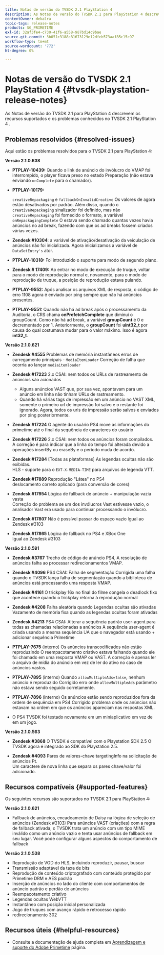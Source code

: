 ```yaml
---
title: Notas de versão do TVSDK 2.1 PlayStation 4
description: As Notas de versão do TVSDK 2.1 para PlayStation 4 descrevem os recursos suportados e os problemas conhecidos no TVSDK 2.1 PlayStation 4 .
contentOwner: dekalra
topic-tags: release-notes
products: SG_PRIMETIME
exl-id: 32af3fe4-c730-41f6-a558-987bd14c9bae
source-git-commit: 3b051c3188c81673129e12dfeb573aaf85c15c97
workflow-type: tm+mt
source-wordcount: '772'
ht-degree: 0%

---
```


# Notas de versão do TVSDK 2.1 PlayStation 4 {#tvsdk-playstation-release-notes}

As Notas de versão do TVSDK 2.1 para PlayStation 4 descrevem os recursos suportados e os problemas conhecidos no TVSDK 2.1 PlayStation 4 .

## Problemas resolvidos {#resolved-issues}

Aqui estão os problemas resolvidos para o TVSDK 2.1 para PlayStation 4:

**Versão 2.1.0.638**

* **PTPLAY-10439:**
Quando o link de anúncio do invólucro do VMAP foi interrompido, o player ficava preso no estado Preparação (não estava enviando 
`onComplete` para o chamador).

* **PTPLAY-10179:**

   `creativeRepackaging` e `fallbackOnInvalidCreative` Os valores de agora estão desativados por padrão. Além disso, quando o `creativeRepackaging` sinalizador foi definido, mas não `creativeRepackaging` foi fornecido o formato, a variável `onRepackagingComplete` O estava sendo chamado quantas vezes havia anúncios no ad break, fazendo com que os ad breaks fossem criados várias vezes.

* **Zendesk #10304**: a variável de ativação/desativação da veiculação de anúncios não foi inicializada. Agora inicializamos a variável de `DataSetEntry's` ator.

* **PTPLAY-10318:**
Foi introduzido o suporte para modo de segundo plano.
* **Zendesk # 17409:**
Ao entrar no modo de execução de truque, voltar para o modo de reprodução normal e, novamente, para o modo de reprodução de truque, a posição de reprodução estava pulando.
* **PTPLAY-9552:**
Após analisar os arquivos XML de resposta, o código de erro 1108 agora é enviado por ping sempre que não há anúncios presentes.
* **PTPLAY-9551:**
Quando não há ad break após o processamento da Auditoria, o CRS chama 
**onPrefetchComplete** que diminui o groupCount. Como não há ad break, a variável **groupCount** é 0 e decrementado por 1. Anteriormente, o **groupCount** foi **uint32_t** por causa do qual costumava mudar para o valor máximo. Isso é agora **int32_t**.

**Versão 2.1.0.621**

* **Zendesk #4555**
Problemas de memória instantâneos erros de carregamento principais - 
`MediaItemLoader` Correção de falha que ocorria ao lançar `mediaitemloader`

* **Zendesk #17223**
2.x CSAI: nem todos os URLs de rastreamento de anúncios são acionados
   * Alguns anúncios VAST que, por sua vez, apontavam para um anúncio em linha não tinham URLs de rastreamento.
   * Quando há várias tags de impressão em um anúncio no VAST XML, somente o primeiro url de impressão foi salvo e o restante foi ignorado. Agora, todos os urls de impressão serão salvos e enviados por ping posteriormente.
* **Zendesk #17224**
O agente do usuário PS4 move as informações do primetime até o final da sequência de caracteres do usuário
* **Zendesk #17226**
2.x CSAI: nem todos os anúncios foram compilados.
\
   A correção é para indicar que a linha do tempo foi alterada devido a operações insertBy ou eraseBy e o período muda de acordo.

* **Zendesk #17284**
   [Todas as plataformas] As legendas ocultas não são exibidas.\
   HLS - suporte para o `EXT-X-MEDIA-TIME` para arquivos de legenda VTT.

* **Zendesk #17889**
Reprodução &quot;Látea&quot; no PS4
\
   deslocamento correto aplicado (para conversão de cores)

* **Zendesk #17954**
Lógica de fallback de anúncio + manipulação vazia vasta
\
   Correção do problema se um dos invólucros Vast estivesse vazio, o analisador Vast era usado para continuar processando o invólucro.

* **Zendesk #17807**
Não é possível passar do espaço vazio Igual ao Zendesk #3103

* **Zendesk #17865**
Lógica de fallback no PS4 e XBox One
\
   Igual ao Zendesk #3103

**Versão 2.1.0.591**

* **Zendesk #3767**
Trecho de código de anúncio PS4, A resolução de anúncios falha ao processar redirecionamentos VMAP.
* **Zendesk #4096**
PS4 CSAI: Falha de segmentação Corrigida uma falha quando o TVSDK lança falha de segmentação quando a biblioteca de anúncios está processando uma resposta VMAP.

* **Zendesk #4161**
O trickplay 16x no final do filme congela o deadlock fixo que acontece quando o trickplay retorna à reprodução normal

* **Zendesk #4208**
Falha aleatória quando Legendas ocultas são ativadas Vazamento de memória fixa quando as legendas ocultas foram ativadas

* **Zendesk #4213**
PS4 CSAI: Alterar a sequência padrão user-agent para todas as chamadas relacionadas a anúncios A sequência user-agent é criada usando a mesma sequência UA que o navegador está usando + adicionar sequência Primetime

* **PTPLAY-7675** (interno) Os anúncios transcodificados não estão reproduzindo O reempacotamento criativo estava falhando quando ele foi chamado em uma resposta VMAP ou VAST. A correção é apenas ler o arquivo de mídia do anúncio em vez de ler do ativo no caso de anúncios vastos.

* **PTPLAY-7895** (interno) Quando `allowMultipleAds=false`, nenhum anúncio é reproduzido Corrigido erro onde `allowMultipleAds` parâmetro não estava sendo seguido corretamente.

* **PTPLAY-7896** (interno) Os anúncios estão sendo reproduzidos fora da ordem de sequência em PS4 Corrigido problema onde os anúncios não estavam na ordem em que os anúncios apareciam nas respostas XML.

* O PS4 TVSDK foi testado novamente em um miniaplicativo em vez de em um jogo.

**Versão 2.1.0.563**

* **Zendesk #3868**
O TVSDK é compatível com o Playstation SDK 2.5 O TVSDK agora é integrado ao SDK do Playstation 2.5.

* **Zendesk #4093**
Pares de valores-chave targetingInfo na solicitação de anúncios Pt.
\
   Um caractere de nova linha que separa os pares chave/valor foi adicionado.

## Recursos compatíveis {#supported-features}

Os seguintes recursos são suportados no TVSDK 2.1 para PlayStation 4:

**Versão 2.1.0.621**

* Fallback de anúncios, encadeamento de Daisy na lógica de seleção de anúncios (Zendesk #3103) Para anúncios VAST (criações) com a regra de fallback ativada, o TVSDK trata um anúncio com um tipo MIME inválido como um anúncio vazio e tenta usar anúncios de fallback em seu lugar. Você pode configurar alguns aspectos do comportamento de fallback

**Versão 2.1.0.538**

* Reprodução de VOD do HLS, incluindo reproduzir, pausar, buscar
* Transmissão adaptável da taxa de bits
* Reprodução de conteúdo criptografado com conteúdo protegido por Primetime DRM e AES padrão
* Inserção de anúncios no lado do cliente com comportamentos de anúncio padrão e perdão de anúncios
* Reempacotamento criativo
* Legendas ocultas WebVTT
* Instantâneo com posição inicial personalizada
* Jogo de truques com avanço rápido e retrocesso rápido
* redirecionamento 302

## Recursos úteis {#helpful-resources}

* Consulte a documentação de ajuda completa em [Aprendizagem e suporte do Adobe Primetime](https://experienceleague.adobe.com/docs/primetime.html) página.
